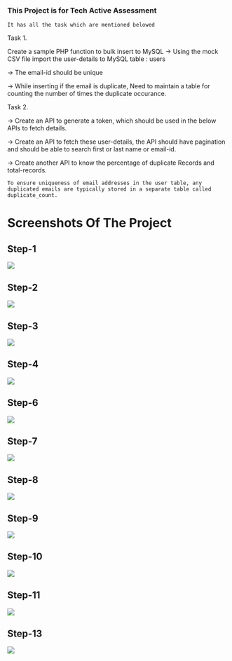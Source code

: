 ### This Project is for Tech Active Assessment
    It has all the task which are mentioned belowed

Task 1.

Create a sample PHP function to bulk insert to MySQL
-> Using the mock CSV file import the user-details to MySQL table : users

-> The email-id should be unique

-> While inserting if the email is duplicate, Need to maintain a table for counting the number of times the duplicate occurance.

Task 2.

-> Create an API to generate a token, which should be used in the below APIs to fetch details.

-> Create an API to fetch these user-details, the API should have pagination and should be able to search first or last name or email-id.

-> Create another API to know the percentage of duplicate Records and total-records.

    To ensure uniqueness of email addresses in the user table, any duplicated emails are typically stored in a separate table called duplicate_count.

# Screenshots Of The Project

## Step-1
![](images/1.png)

## Step-2
![](images/2.png)

## Step-3
![](images/3.png)

## Step-4
![](images/4.png)

## Step-6
![](images/6.png)

## Step-7
![](images/7.png)

## Step-8
![](images/8.png)

## Step-9
![](images/9.png)

## Step-10
![](images/10.png)

## Step-11
![](images/11.png)

## Step-13
![](images/13.png)
